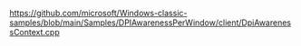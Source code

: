 https://github.com/microsoft/Windows-classic-samples/blob/main/Samples/DPIAwarenessPerWindow/client/DpiAwarenessContext.cpp